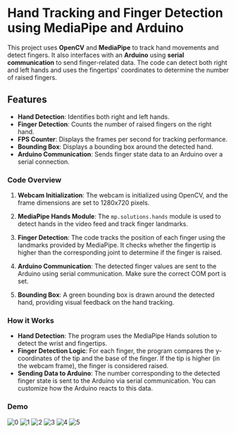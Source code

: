 # Hand Tracking and Finger Detection using MediaPipe and Arduino

This project uses **OpenCV** and **MediaPipe** to track hand movements and detect fingers. It also interfaces with an **Arduino** using **serial communication** to send finger-related data. The code can detect both right and left hands and uses the fingertips' coordinates to determine the number of raised fingers.

## Features
- **Hand Detection**: Identifies both right and left hands.
- **Finger Detection**: Counts the number of raised fingers on the right hand.
- **FPS Counter**: Displays the frames per second for tracking performance.
- **Bounding Box**: Displays a bounding box around the detected hand.
- **Arduino Communication**: Sends finger state data to an Arduino over a serial connection.


### Code Overview

1. **Webcam Initialization**:
   The webcam is initialized using OpenCV, and the frame dimensions are set to 1280x720 pixels.
   
2. **MediaPipe Hands Module**:
   The `mp.solutions.hands` module is used to detect hands in the video feed and track finger landmarks. 

3. **Finger Detection**:
   The code tracks the position of each finger using the landmarks provided by MediaPipe. It checks whether the fingertip is higher than the corresponding joint to determine if the finger is raised.

4. **Arduino Communication**:
   The detected finger values are sent to the Arduino using serial communication. Make sure the correct COM port is set.

5. **Bounding Box**:
   A green bounding box is drawn around the detected hand, providing visual feedback on the hand tracking.

### How it Works

- **Hand Detection**: The program uses the MediaPipe Hands solution to detect the wrist and fingertips.
- **Finger Detection Logic**: For each finger, the program compares the y-coordinates of the tip and the base of the finger. If the tip is higher (in the webcam frame), the finger is considered raised.
- **Sending Data to Arduino**: The number corresponding to the detected finger state is sent to the Arduino via serial communication. You can customize how the Arduino reacts to this data.


### Demo
![0](https://github.com/user-attachments/assets/ed1055ba-3803-4dec-935e-09641278eb1f)
![1](https://github.com/user-attachments/assets/308135b9-9cc4-4e21-93f7-8a6ca28fd1d6)
![2](https://github.com/user-attachments/assets/3edcb8b3-50f4-4470-873a-d3e9f4b09882)
![3](https://github.com/user-attachments/assets/36ddbead-0911-4c53-bacf-9e8f0ec455a5)
![4](https://github.com/user-attachments/assets/db14d2b9-e5c5-44ce-a1f4-6f73bd7a83e3)
![5](https://github.com/user-attachments/assets/b0c1e1f7-614f-4e0f-b374-e1f8bf005156)

